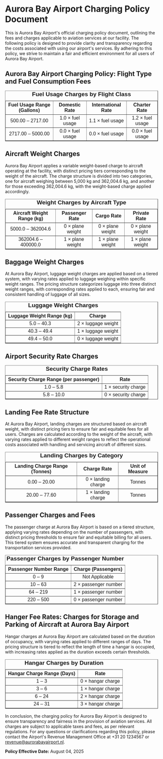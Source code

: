 # Aurora Bay Airport Charging Policy Document

This is Aurora Bay Airport's official charging policy document, outlining the fees and charges applicable to aviation services at our facility. The following policy is designed to provide clarity and transparency regarding the costs associated with using our airport's services. By adhering to this policy, we strive to maintain a fair and efficient environment for all users of Aurora Bay Airport.

## Aurora Bay Airport Charging Policy: Flight Type and Fuel Consumption Fees



<table border="1" cellpadding="8" cellspacing="0" style="border-collapse: collapse; text-align: center; font-family: Arial, sans-serif; width: 100%;">
  <caption style="font-weight: bold; font-size: 1.2em; margin-bottom: 10px;">Fuel Usage Charges by Flight Class</caption>
  <thead>
    <tr>
      <th><strong>Fuel Usage Range (Gallons)</strong></th>
      <th><strong>Domestic Rate</strong></th>
      <th><strong>International Rate</strong></th>
      <th><strong>Charter Rate</strong></th>
    </tr>
  </thead>
  <tbody>
    <tr>
      <td>500.00 – 2717.00</td>
      <td>1.0 × fuel usage</td>
      <td>1.1 × fuel usage</td>
      <td>1.2 × fuel usage</td>
    </tr>
    <tr>
      <td>2717.00 – 5000.00</td>
      <td>0.0 × fuel usage</td>
      <td>0.0 × fuel usage</td>
      <td>0.0 × fuel usage</td>
    </tr>
  </tbody>
</table>

## Aircraft Weight Charges

Aurora Bay Airport applies a variable weight-based charge to aircraft operating at the facility, with distinct pricing tiers corresponding to the weight of the aircraft. The charge structure is divided into two categories, one for aircraft weighing between 5,000 kg and 362,004.6 kg, and another for those exceeding 362,004.6 kg, with the weight-based charge applied accordingly.

<table border="1" cellpadding="8" cellspacing="0" style="border-collapse: collapse; text-align: center; font-family: Arial, sans-serif; width: 100%;">
  <caption style="font-weight: bold; font-size: 1.2em; margin-bottom: 10px;">Weight Charges by Aircraft Type</caption>
  <thead>
    <tr>
      <th><strong>Aircraft Weight Range (kg)</strong></th>
      <th><strong>Passenger Rate</strong></th>
      <th><strong>Cargo Rate</th>
      <th><strong>Private Rate</th>
    </tr>
  </thead>
  <tbody>
    <tr>
      <td>5000.0 – 362004.6</td>
      <td>0 × plane weight</td>
      <td>0 × plane weight</td>
      <td>0 × plane weight</td>
    </tr>
    <tr>
      <td>362004.6 – 400000.0</td>
      <td>1 × plane weight</td>
      <td>1 × plane weight</td>
      <td>1 × plane weight</td>
    </tr>
  </tbody>
</table>

## Baggage Weight Charges

At Aurora Bay Airport, luggage weight charges are applied based on a tiered system, with varying rates applied to luggage weighing within specific weight ranges. The pricing structure categorizes luggage into three distinct weight ranges, with corresponding rates applied to each, ensuring fair and consistent handling of luggage of all sizes.

<table border="1" cellpadding="8" cellspacing="0" style="border-collapse: collapse; text-align: center; font-family: Arial, sans-serif; width: 100%;">
  <caption style="font-weight: bold; font-size: 1.2em; margin-bottom: 10px;">Luggage Weight Charges</caption>
  <thead>
    <tr>
      <th><strong>Luggage Weight Range (kg)</strong></th>
      <th><strong>Charge</strong></th>
    </tr>
  </thead>
  <tbody>
    <tr>
      <td>5.0 – 40.3</td>
      <td>2 × luggage weight</td>
    </tr>
    <tr>
      <td>40.3 – 49.4</td>
      <td>1 × luggage weight</td>
    </tr>
    <tr>
      <td>49.4 – 50.0</td>
      <td>0 × luggage weight</td>
    </tr>
  </tbody>
</table>

## Airport Security Rate Charges



<table border="1" cellpadding="8" cellspacing="0" style="border-collapse: collapse; text-align: center; font-family: Arial, sans-serif; width: 100%;">
  <caption style="font-weight: bold; font-size: 1.2em; margin-bottom: 10px;">Security Charge Rates</caption>
  <thead>
    <tr>
      <th><strong>Security Charge Range (per passenger)</strong></th>
      <th><strong>Rate</th>
    </tr>
  </thead>
  <tbody>
    <tr>
      <td>1.0 – 5.8</td>
      <td>1 × security charge</td>
    </tr>
    <tr>
      <td>5.8 – 10.0</td>
      <td>0 × security charge</td>
    </tr>
  </tbody>
</table>

## Landing Fee Rate Structure

At Aurora Bay Airport, landing charges are structured based on aircraft weight, with distinct pricing tiers to ensure fair and equitable fees for all users. Charges are calculated according to the weight of the aircraft, with varying rates applied to different weight ranges to reflect the operational costs associated with handling and servicing aircraft of different sizes.

<table border="1" cellpadding="8" cellspacing="0" style="border-collapse: collapse; text-align: center; font-family: Arial, sans-serif; width: 100%;">
  <caption style="font-weight: bold; font-size: 1.2em; margin-bottom: 10px;">Landing Charges by Category</caption>
  <thead>
    <tr>
      <th><strong>Landing Charge Range (Tonnes)</strong></th>
      <th><strong>Charge Rate</strong></th>
      <th><strong>Unit of Measure</th>
    </tr>
  </thead>
  <tbody>
    <tr>
      <td>0.00 – 20.00</td>
      <td>0 × landing charge</td>
      <td>Tonnes</td>
    </tr>
    <tr>
      <td>20.00 – 77.60</td>
      <td>1 × landing charge</td>
      <td>Tonnes</td>
    </tr>
  </tbody>
</table>

## Passenger Charges and Fees

The passenger charge at Aurora Bay Airport is based on a tiered structure, applying varying rates depending on the number of passengers, with distinct pricing thresholds to ensure fair and equitable billing for all users. This tiered system ensures accurate and transparent charging for the transportation services provided.

<table border="1" cellpadding="8" cellspacing="0" style="border-collapse: collapse; text-align: center; font-family: Arial, sans-serif; width: 100%;">
  <caption style="font-weight: bold; font-size: 1.2em; margin-bottom: 10px;">Passenger Charges by Passenger Number</caption>
  <thead>
    <tr>
      <th><strong>Passenger Number Range</strong></th>
      <th><strong>Charge (Passengers)</strong></th>
    </tr>
  </thead>
  <tbody>
    <tr>
      <td>0 – 9</td>
      <td>Not Applicable</td>
    </tr>
    <tr>
      <td>10 – 63</td>
      <td>2 × passenger number</td>
    </tr>
    <tr>
      <td>64 – 219</td>
      <td>1 × passenger number</td>
    </tr>
    <tr>
      <td>220 – 500</td>
      <td>0 × passenger number</td>
    </tr>
  </tbody>
</table>

## Hanger Fee Rates: Charges for Storage and Parking of Aircraft at Aurora Bay Airport

Hangar charges at Aurora Bay Airport are calculated based on the duration of occupancy, with varying rates applied to different ranges of days. The pricing structure is tiered to reflect the length of time a hangar is occupied, with increasing rates applied as the duration exceeds certain thresholds.

<table border="1" cellpadding="8" cellspacing="0" style="border-collapse: collapse; text-align: center; font-family: Arial, sans-serif; width: 100%;">
  <caption style="font-weight: bold; font-size: 1.2em; margin-bottom: 10px;">Hangar Charges by Duration</caption>
  <thead>
    <tr>
      <th><strong>Hangar Charge Range (Days)</strong></th>
      <th><strong>Rate</strong></th>
    </tr>
  </thead>
  <tbody>
    <tr>
      <td>1 – 3</td>
      <td>0 × hangar charge</td>
    </tr>
    <tr>
      <td>3 – 6</td>
      <td>1 × hangar charge</td>
    </tr>
    <tr>
      <td>6 – 24</td>
      <td>2 × hangar charge</td>
    </tr>
    <tr>
      <td>24 – 31</td>
      <td>3 × hangar charge</td>
    </tr>
  </tbody>
</table>

In conclusion, the charging policy for Aurora Bay Airport is designed to ensure transparency and fairness in the provision of aviation services. All charges are subject to applicable taxes and fees, as per relevant regulations. For any questions or clarifications regarding this policy, please contact the Airport's Revenue Management Office at +31 20 1234567 or [revenue@aurorabayairport.nl](mailto:revenue@aurorabayairport.nl).

**Policy Effective Date:** August 04, 2025

